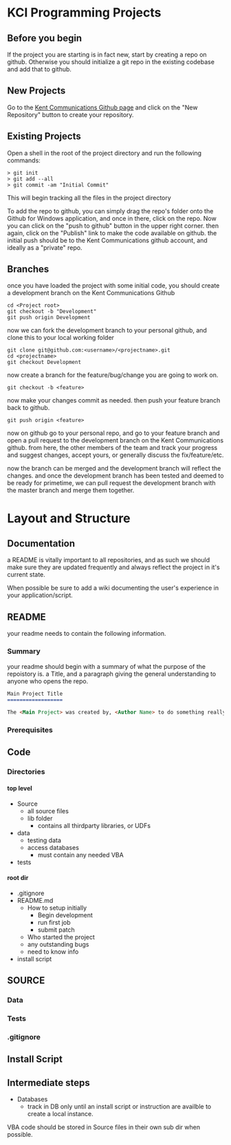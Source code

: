 KCI Programming Projects
========================

Before you begin
----------------

If the project you are starting is in fact new, start by creating a repo on github. Otherwise you should initialize a git repo in the existing codebase and add that to github.

New Projects
------------

Go to the [Kent Communications Github page](http://github.com/KentCommunications/) and click on the "New Repository" button to create your repository.      

Existing Projects
-----------------

Open a shell in the root of the project directory and run the following commands:

    > git init     
    > git add --all
    > git commit -am "Initial Commit"

This will begin tracking all the files in the project directory 

To add the repo to github, you can simply drag the repo's folder onto the  Github for Windows application, and once in there, click on the repo. Now you can click on the "push to github" button in the upper right corner. then again, click on the "Publish" link to make the code available on github. the initial push should be to the Kent Communications github account, and ideally as a "private" repo.


Branches
--------

once you have loaded the project with some initial code, you should create a development branch on the Kent Communications Github

    cd <Project root>
    git checkout -b "Development"
    git push origin Development

now we can fork the development branch to your personal github, and clone this to your local working folder

    git clone git@github.com:<username>/<projectname>.git
    cd <projectname>
    git checkout Development

now create a branch for the feature/bug/change you are going to work on.

    git checkout -b <feature>

now make your changes commit as needed. then push your feature branch back to github.

    git push origin <feature>

now on github go to your personal repo, and go to your feature branch and open a pull request to the development branch on the Kent Communications github. from here, the other members of the team and track your progress and suggest changes, accept yours, or generally discuss the fix/feature/etc.

now the branch can be merged and the development branch will reflect the changes. and once the development branch has been tested and deemed to be ready for primetime, we can pull request the development branch with the master branch and merge them together.


Layout and Structure
====================

Documentation
-------------

a README is vitally important to all repositories, and as such we should make sure they are updated frequently and always reflect the project in it's current state. 

When possible be sure to add a wiki documenting the user's experience in your application/script.

README
------

your readme needs to contain the following information.

### Summary

your readme should begin with a summary of what the purpose of the repoistory is. a Title, and a paragraph giving the general understanding to anyone who opens the repo.

~~~ Markdown
Main Project Title
==================

The <Main Project> was created by, <Author Name> to do something really cool, and you should really check out how it is able to do so.
~~~

### Prerequisites


Code
----

### Directories

#### top level 

* Source
  * all source files
  * lib folder 
    * contains all thirdparty libraries, or UDFs
* data
  * testing data
  * access databases
    * must contain any needed VBA
* tests

#### root dir

* .gitignore
* README.md
  * How to setup initially
    * Begin development
    * run first job
    * submit patch
  * Who started the project
  * any outstanding bugs
  * need to know info
* install script

SOURCE
-----


### Data


### Tests


### .gitignore


Install Script
--------------



Intermediate steps
------------------

- Databases
  - track in DB
only until an install script or instruction are availble to create a local instance.

VBA code should be stored in Source files in their own sub dir when possible.
